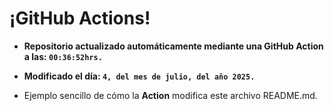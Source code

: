 # ¡GitHub Actions!
* **Repositorio actualizado automáticamente mediante una GitHub Action a las: `00:36:52hrs.`**
* **Modificado el día: `4, del mes de julio, del año 2025.`**

* Ejemplo sencillo de cómo la **Action** modifica este archivo README.md.
